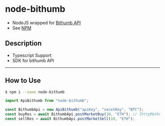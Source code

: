 # node-bithumb
- NodeJS wrapped for [Bithumb API](https://apidocs.bithumb.com/)
- See [NPM](https://www.npmjs.com/package/node-bithumb)

## Description
- Typescript Support
- SDK for bithumb API

---
## How to Use
```bash
$ npm i --save node-bithumb
```

```typescript
import ApiBithumb from "node-bithumb";

const BithumbApi = new ApiBithumb("apiKey", "secetKey", "BTC");
const buyRes = await BithumbApi.postMarketBuy(10, "ETH"); // {httpMethod}{ApiEndpoint(to camel case)} [eg. post, order_detail => postOrderDetail()]
const sellRes = await BithumbApi.postMarketSell(10, "ETH");
```
